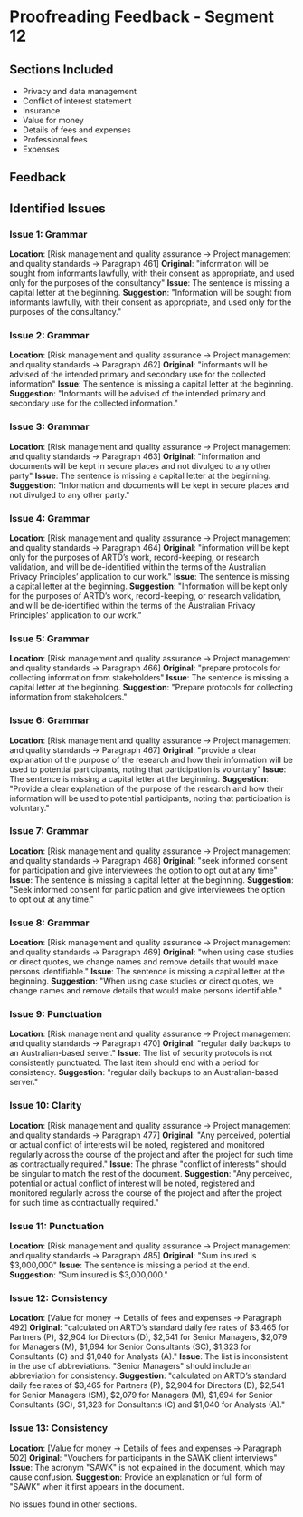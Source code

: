 # Proofreading Feedback - Segment 12

## Sections Included
- Privacy and data management
- Conflict of interest statement
- Insurance
- Value for money
- Details of fees and expenses
- Professional fees
- Expenses

## Feedback

## Identified Issues

### Issue 1: Grammar
**Location**: [Risk management and quality assurance → Project management and quality standards → Paragraph 461]
**Original**: "information will be sought from informants lawfully, with their consent as appropriate, and used only for the purposes of the consultancy"
**Issue**: The sentence is missing a capital letter at the beginning.
**Suggestion**: "Information will be sought from informants lawfully, with their consent as appropriate, and used only for the purposes of the consultancy."

### Issue 2: Grammar
**Location**: [Risk management and quality assurance → Project management and quality standards → Paragraph 462]
**Original**: "informants will be advised of the intended primary and secondary use for the collected information"
**Issue**: The sentence is missing a capital letter at the beginning.
**Suggestion**: "Informants will be advised of the intended primary and secondary use for the collected information."

### Issue 3: Grammar
**Location**: [Risk management and quality assurance → Project management and quality standards → Paragraph 463]
**Original**: "information and documents will be kept in secure places and not divulged to any other party"
**Issue**: The sentence is missing a capital letter at the beginning.
**Suggestion**: "Information and documents will be kept in secure places and not divulged to any other party."

### Issue 4: Grammar
**Location**: [Risk management and quality assurance → Project management and quality standards → Paragraph 464]
**Original**: "information will be kept only for the purposes of ARTD’s work, record-keeping, or research validation, and will be de-identified within the terms of the Australian Privacy Principles’ application to our work."
**Issue**: The sentence is missing a capital letter at the beginning.
**Suggestion**: "Information will be kept only for the purposes of ARTD’s work, record-keeping, or research validation, and will be de-identified within the terms of the Australian Privacy Principles’ application to our work."

### Issue 5: Grammar
**Location**: [Risk management and quality assurance → Project management and quality standards → Paragraph 466]
**Original**: "prepare protocols for collecting information from stakeholders"
**Issue**: The sentence is missing a capital letter at the beginning.
**Suggestion**: "Prepare protocols for collecting information from stakeholders."

### Issue 6: Grammar
**Location**: [Risk management and quality assurance → Project management and quality standards → Paragraph 467]
**Original**: "provide a clear explanation of the purpose of the research and how their information will be used to potential participants, noting that participation is voluntary"
**Issue**: The sentence is missing a capital letter at the beginning.
**Suggestion**: "Provide a clear explanation of the purpose of the research and how their information will be used to potential participants, noting that participation is voluntary."

### Issue 7: Grammar
**Location**: [Risk management and quality assurance → Project management and quality standards → Paragraph 468]
**Original**: "seek informed consent for participation and give interviewees the option to opt out at any time"
**Issue**: The sentence is missing a capital letter at the beginning.
**Suggestion**: "Seek informed consent for participation and give interviewees the option to opt out at any time."

### Issue 8: Grammar
**Location**: [Risk management and quality assurance → Project management and quality standards → Paragraph 469]
**Original**: "when using case studies or direct quotes, we change names and remove details that would make persons identifiable."
**Issue**: The sentence is missing a capital letter at the beginning.
**Suggestion**: "When using case studies or direct quotes, we change names and remove details that would make persons identifiable."

### Issue 9: Punctuation
**Location**: [Risk management and quality assurance → Project management and quality standards → Paragraph 470]
**Original**: "regular daily backups to an Australian-based server."
**Issue**: The list of security protocols is not consistently punctuated. The last item should end with a period for consistency.
**Suggestion**: "regular daily backups to an Australian-based server."

### Issue 10: Clarity
**Location**: [Risk management and quality assurance → Project management and quality standards → Paragraph 477]
**Original**: "Any perceived, potential or actual conflict of interests will be noted, registered and monitored regularly across the course of the project and after the project for such time as contractually required."
**Issue**: The phrase "conflict of interests" should be singular to match the rest of the document.
**Suggestion**: "Any perceived, potential or actual conflict of interest will be noted, registered and monitored regularly across the course of the project and after the project for such time as contractually required."

### Issue 11: Punctuation
**Location**: [Risk management and quality assurance → Project management and quality standards → Paragraph 485]
**Original**: "Sum insured is $3,000,000"
**Issue**: The sentence is missing a period at the end.
**Suggestion**: "Sum insured is $3,000,000."

### Issue 12: Consistency
**Location**: [Value for money → Details of fees and expenses → Paragraph 492]
**Original**: "calculated on ARTD’s standard daily fee rates of $3,465 for Partners (P), $2,904 for Directors (D), $2,541 for Senior Managers, $2,079 for Managers (M), $1,694 for Senior Consultants (SC), $1,323 for Consultants (C) and $1,040 for Analysts (A)."
**Issue**: The list is inconsistent in the use of abbreviations. "Senior Managers" should include an abbreviation for consistency.
**Suggestion**: "calculated on ARTD’s standard daily fee rates of $3,465 for Partners (P), $2,904 for Directors (D), $2,541 for Senior Managers (SM), $2,079 for Managers (M), $1,694 for Senior Consultants (SC), $1,323 for Consultants (C) and $1,040 for Analysts (A)."

### Issue 13: Consistency
**Location**: [Value for money → Details of fees and expenses → Paragraph 502]
**Original**: "Vouchers for participants in the SAWK client interviews"
**Issue**: The acronym "SAWK" is not explained in the document, which may cause confusion.
**Suggestion**: Provide an explanation or full form of "SAWK" when it first appears in the document.

No issues found in other sections.
